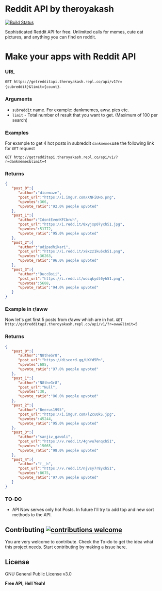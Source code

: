 # Reddit API by theroyakash

[![Build Status](https://travis-ci.org/joemccann/dillinger.svg?branch=master)](https://travis-ci.org/joemccann/dillinger)

Sophisticated Reddit API for free. Unlimited calls for memes, cute cat pictures, and anything you can find on reddit.

# Make your apps with Reddit API
### URL
`GET https://getredditapi.theroyakash.repl.co/api/v1?r={subreddit}&limit={count}`.
### Arguments
- `subreddit` name. For example: dankmemes, aww, pics etc.
- `limit` - Total number of result that you want to get. (Maximum of 100 per search)

### Examples
For example to get 4 hot posts in subreddit `dankmemes`use the following link for `GET` request

`GET http://getredditapi.theroyakash.repl.co/api/v1/?r=dankmemes&limit=4`

### Returns
```json
{
   "post_0":{
      "author":"dicemaze",
      "post_url":"https://i.imgur.com/XNFiUHo.png",
      "upvotes":366,
      "upvote_ratio":"92.0% people upvoted"
   },
   "post_1":{
      "author":"IdontEvenKFCbruh",
      "post_url":"https://i.redd.it/8xyjxp07yxh51.jpg",
      "upvotes":51772,
      "upvote_ratio":"95.0% people upvoted"
   },
   "post_2":{
      "author":"udipadhikari",
      "post_url":"https://i.redd.it/x8xzz1ku6xh51.png",
      "upvotes":36263,
      "upvote_ratio":"96.0% people upvoted"
   },
   "post_3":{
      "author":"DuccBoii",
      "post_url":"https://i.redd.it/wocqkydl0yh51.png",
      "upvotes":5608,
      "upvote_ratio":"94.0% people upvoted"
   }
}
```
### Example in r/aww

Now let's get first 5 posts from r/aww which are in hot.
`GET http://getredditapi.theroyakash.repl.co/api/v1/?r=aww&limit=5`

### Returns
```JSON
{
   "post_0":{
      "author":"N8theGr8",
      "post_url":"https://discord.gg/UXfd5Pn",
      "upvotes":685,
      "upvote_ratio":"97.0% people upvoted"
   },
   "post_1":{
      "author":"N8theGr8",
      "post_url":"Null",
      "upvotes":30,
      "upvote_ratio":"86.0% people upvoted"
   },
   "post_2":{
      "author":"Beerus1995",
      "post_url":"https://i.imgur.com/lZcuOkS.jpg",
      "upvotes":45244,
      "upvote_ratio":"95.0% people upvoted"
   },
   "post_3":{
      "author":"sanjiv_gawali",
      "post_url":"https://v.redd.it/4gnvu7enqxh51",
      "upvotes":15065,
      "upvote_ratio":"98.0% people upvoted"
   },
   "post_4":{
      "author":"f__h",
      "post_url":"https://v.redd.it/njvsy7r8yxh51",
      "upvotes":8675,
      "upvote_ratio":"97.0% people upvoted"
   }
}
```

### TO-DO
- API Now serves only hot Posts. In future I'll try to add top and new sort methods to the API.
## Contributing [![contributions welcome](https://img.shields.io/badge/contributions-welcome-brightgreen.svg?style=flat)](https://github.com/theroyakash/reddit-api/issues)
You are very welcome to contribute. Check the To-do to get the idea what this project needs. Start contributing by making a issue [here](https://github.com/theroyakash/reddit-api/issues).

License
----
GNU General Public License v3.0

**Free API, Hell Yeah!**
